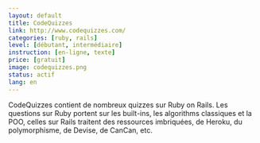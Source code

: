 ```yaml
---
layout: default
title: CodeQuizzes
link: http://www.codequizzes.com/
categories: [ruby, rails]
level: [débutant, intermédiaire]
instruction: [en-ligne, texte]
price: [gratuit]
image: codequizzes.png
status: actif
lang: en
---
```


CodeQuizzes contient de nombreux quizzes sur Ruby on Rails. Les questions sur
Ruby portent sur les built-ins, les algorithms classiques et la POO, celles sur
Rails traitent des ressources imbriquées, de Heroku, du polymorphisme, de
Devise, de CanCan, etc.
